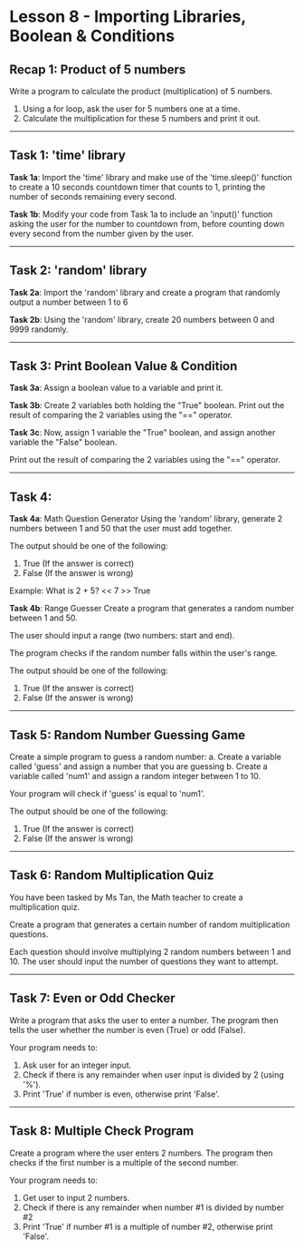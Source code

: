 # Lesson 8 - Importing Libraries, Boolean & Conditions

## Recap 1: Product of 5 numbers

Write a program to calculate the product (multiplication) of 5
numbers.

1. Using a for loop, ask the user for 5 numbers one at a time.
2. Calculate the multiplication for these 5 numbers and print
   it out.
   
---------------------------------------------------------------

## Task 1: 'time' library

**Task 1a**:
Import the 'time' library and make use of the 'time.sleep()'
function to create a 10 seconds countdown timer that counts
to 1, printing the number of seconds remaining every second.

**Task 1b**:
Modify your code from Task 1a to include an 'input()' function
asking the user for the number to countdown from, before
counting down every second from the number given by the user.

---------------------------------------------------------------

## Task 2: 'random' library

**Task 2a**:
Import the 'random' library and create a program that randomly
output a number between 1 to 6

**Task 2b**:
Using the 'random' library, create 20 numbers between 0 and
9999 randomly.

---------------------------------------------------------------

## Task 3: Print Boolean Value & Condition

**Task 3a**:
Assign a boolean value to a variable and print it.

**Task 3b**:
Create 2 variables both holding the "True" boolean.
Print out the result of comparing the 2 variables using
the "==" operator.

**Task 3c**:
Now, assign 1 variable the "True" boolean, and assign another
variable the "False" boolean.

Print out the result of comparing the 2 variables using
the "==" operator.

---------------------------------------------------------------

## Task 4:

**Task 4a**: Math Question Generator
Using the 'random' library, generate 2 numbers between 1 and 50
that the user must add together.

The output should be one of the following:
1. True (If the answer is correct)
2. False (If the answer is wrong)

Example:
What is 2 + 5? << 7 >>
True

**Task 4b**: Range Guesser
Create a program that generates a random number between 1 and
50.

The user should input a range (two numbers: start and end).

The program checks if the random number falls within the user's
range.

The output should be one of the following:
1. True (If the answer is correct)
2. False (If the answer is wrong)

---------------------------------------------------------------

## Task 5: Random Number Guessing Game

Create a simple program to guess a random number:
a. Create a variable called 'guess' and assign a number that
   you are guessing
b. Create a variable called 'num1' and assign a random integer
   between 1 to 10.

Your program will check if 'guess' is equal to 'num1'.

The output should be one of the following:
1. True (If the answer is correct)
2. False (If the answer is wrong)

---------------------------------------------------------------

## Task 6: Random Multiplication Quiz

You have been tasked by Ms Tan, the Math teacher to create a
multiplication quiz.

Create a program that generates a certain number of random
multiplication questions.

Each question should involve multiplying 2 random numbers
between 1 and 10. The user should input the number of questions
they want to attempt.

---------------------------------------------------------------

## Task 7: Even or Odd Checker

Write a program that asks the user to enter a number. The
program then tells the user whether the number is even
(True) or odd (False).

Your program needs to:
1. Ask user for an integer input.
2. Check if there is any remainder when user input is divided
   by 2 (using '%').
3. Print 'True' if number is even, otherwise print 'False'.

---------------------------------------------------------------

## Task 8: Multiple Check Program

Create a program where the user enters 2 numbers. The
program then checks if the first number is a multiple of
the second number.

Your program needs to:
1. Get user to input 2 numbers.
2. Check if there is any remainder when number #1 is divided
   by number #2
3. Print 'True' if number #1 is a multiple of number #2,
   otherwise print 'False'.